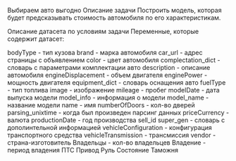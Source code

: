 Выбираем авто выгодно
Описание задачи
Построить модель, которая будет предсказывать стоимость автомобиля по его характеристикам.

Описание датасета по условиям задачи
Переменные, которые содержит датасет:

bodyType - тип кузова
brand - марка автомобиля
car_url - адрес страницы с объявлением
color - цвет автомобиля
complectation_dict - словарь с параметрами комплектации авто
description - описание автомобиля
engineDisplacement - объем двигателя
enginePower - мощность двигателя
equipment_dict - словарь оснащения авто
fuelType - тип топлива
image - изображение
mileage - пробег
modelDate - дата выпуска модели
model_info - информация о модели
model_name - название модели
name - имя
numberOfDoors - кол-во дверей
parsing_unixtime - когда был произведен парсинг данных
priceCurrency - валюта
productionDate - год производства
sell_id
super_gen - словарь с дополинтельной информацией
vehicleConfiguration - конфигурация транспортного средства
vehicleTransmission - трансмиссия
vendor - страна-изготовитель
Владельцы - кол-во владельцев
Владение - период владения
ПТС
Привод
Руль
Состояние
Таможня